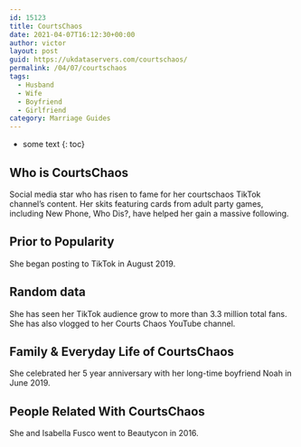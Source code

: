 ```yaml
---
id: 15123
title: CourtsChaos
date: 2021-04-07T16:12:30+00:00
author: victor
layout: post
guid: https://ukdataservers.com/courtschaos/
permalink: /04/07/courtschaos
tags:
  - Husband
  - Wife
  - Boyfriend
  - Girlfriend
category: Marriage Guides
---
```


* some text
{: toc}


## Who is CourtsChaos



Social media star who has risen to fame for her courtschaos TikTok channel&#8217;s content. Her skits featuring cards from adult party games, including New Phone, Who Dis?, have helped her gain a massive following. 

                
                
                
## Prior to Popularity



She began posting to TikTok in August 2019.

                
                
                
## Random data



She has seen her TikTok audience grow to more than 3.3 million total fans. She has also vlogged to her Courts Chaos YouTube channel.

                
                
                
## Family & Everyday Life of CourtsChaos



She celebrated her 5 year anniversary with her long-time boyfriend Noah in June 2019.

                
                
                
## People Related With CourtsChaos



She and Isabella Fusco went to Beautycon in 2016.

                
              
            
          
          
          